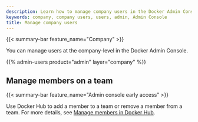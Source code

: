 ```yaml
---
description: Learn how to manage company users in the Docker Admin Console.
keywords: company, company users, users, admin, Admin Console
title: Manage company users
---
```


{{< summary-bar feature_name="Company" >}}

You can manage users at the company-level in the Docker Admin Console.

{{% admin-users product="admin" layer="company" %}}

## Manage members on a team

{{< summary-bar feature_name="Admin console early access" >}}

Use Docker Hub to add a member to a team or remove a member from a team. For more details, see [Manage members in Docker Hub](../organization/members.md#manage-members-on-a-team).
